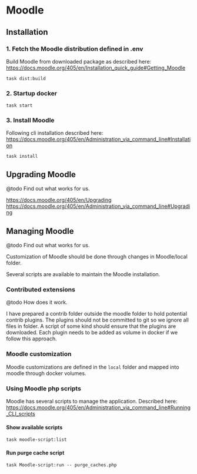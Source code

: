 # Moodle

## Installation

### 1. Fetch the Moodle distribution defined in .env

Build Moodle from downloaded package as described here:
https://docs.moodle.org/405/en/Installation_quick_guide#Getting_Moodle

```shell
task dist:build
```

### 2. Startup docker

```shell
task start
```

### 3. Install Moodle

Following cli installation described here:
https://docs.moodle.org/405/en/Administration_via_command_line#Installation

```shell
task install
```

## Upgrading Moodle

@todo Find out what works for us.

https://docs.moodle.org/405/en/Upgrading
https://docs.moodle.org/405/en/Administration_via_command_line#Upgrading


## Managing Moodle

@todo Find out what works for us.

Customization of Moodle should be done through changes in Moodle/local folder.

Several scripts are available to maintain the Moodle installation.

### Contributed extensions

@todo How does it work.

I have prepared a contrib folder outside the moodle folder to hold potential contrib plugins. 
The plugins should not be committed to git so we ignore all files in folder. A script of some kind should ensure that the plugins are downloaded.
Each plugin needs to be added as volume in docker if we follow this approach. 

### Moodle customization

Moodle customizations are defined in the `local` folder and mapped into moodle through docker volumes.

### Using Moodle php scripts

Moodle has several scripts to manage the application. Described here: https://docs.moodle.org/405/en/Administration_via_command_line#Running_CLI_scripts

#### Show available scripts

```shell
task moodle-script:list
```

#### Run purge cache script

```shell
task Moodle-script:run -- purge_caches.php
```
